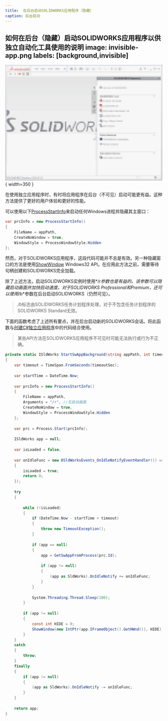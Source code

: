```yaml
---
title:  在后台启动SOLIDWORKS应用程序（隐藏）
caption: 后台启动
---
```

 如何在后台（隐藏）启动SOLIDWORKS应用程序以供独立自动化工具使用的说明
image: invisible-app.png
labels: [background,invisible]
---
![隐藏的SOLIDWORKS应用程序](invisible-app.png){ width=350 }

在使用独立应用程序时，有时将应用程序在后台（不可见）启动可能更有益。这种方法提供了更好的用户体验和更好的性能。

可以使用以下[ProcessStartInfo](https://docs.microsoft.com/en-us/dotnet/api/system.diagnostics.processstartinfo)来启动任何Windows进程并隐藏其主窗口：

``` cs
var prcInfo = new ProcessStartInfo()
{
    FileName = appPath,
    CreateNoWindow = true,
    WindowStyle = ProcessWindowStyle.Hidden
};
```

然而，对于SOLIDWORKS应用程序，这段代码可能并不总是有效。另一种隐藏窗口的方法是使用[ShowWindow](https://docs.microsoft.com/en-us/windows/desktop/api/winuser/nf-winuser-showwindow) Windows32 API。在应用此方法之前，需要等待句柄创建和SOLIDWORKS完全加载。

除了上述方法，启动SOLIDWORKS实例时使用*/r*参数也是有益的。该参数可以隐藏启动画面并加快启动速度。对于SOLIDWORKS Professional和Premium，还可以使用*/b*参数在后台启动SOLIDWORKS（仍然可见）。

> */b*标志由SOLIDWORKS任务计划程序处理，对于不包含任务计划程序的SOLIDWORKS Standard无效。

下面的函数考虑了上述所有要点，并在后台启动新的SOLIDWORKS会话。将此函数与[创建C#独立应用程序](/docs/codestack/solidworks-api/getting-started/stand-alone/connect-csharp/)中的代码结合使用。

> 某些API方法在SOLIDWORKS应用程序不可见时可能无法执行或行为不正确。

``` cs
private static ISldWorks StartSwAppBackground(string appPath, int timeoutSec = 20)
{
    var timeout = TimeSpan.FromSeconds(timeoutSec);

    var startTime = DateTime.Now;

    var prcInfo = new ProcessStartInfo()
    {
        FileName = appPath,
        Arguments = "/r", //无启动画面
        CreateNoWindow = true,
        WindowStyle = ProcessWindowStyle.Hidden
    };

    var prc = Process.Start(prcInfo);
    
    ISldWorks app = null;

    var isLoaded = false;

    var onIdleFunc = new DSldWorksEvents_OnIdleNotifyEventHandler(() =>
    {
        isLoaded = true;
        return 0;
    });

    try
    {

        while (!isLoaded)
        {
            if (DateTime.Now - startTime > timeout)
            {
                throw new TimeoutException();
            }

            if (app == null)
            {
                app = GetSwAppFromProcess(prc.Id);

                if (app != null)
                {
                    (app as SldWorks).OnIdleNotify += onIdleFunc;
                }
            }

            System.Threading.Thread.Sleep(100);
        }

        if (app != null)
        {
            const int HIDE = 0;
            ShowWindow(new IntPtr(app.IFrameObject().GetHWnd()), HIDE);
        }
    }
    catch
    {
        throw;
    }
    finally
    {
        if (app != null)
        {
            (app as SldWorks).OnIdleNotify -= onIdleFunc;
        }
    }

    return app;
}
```
